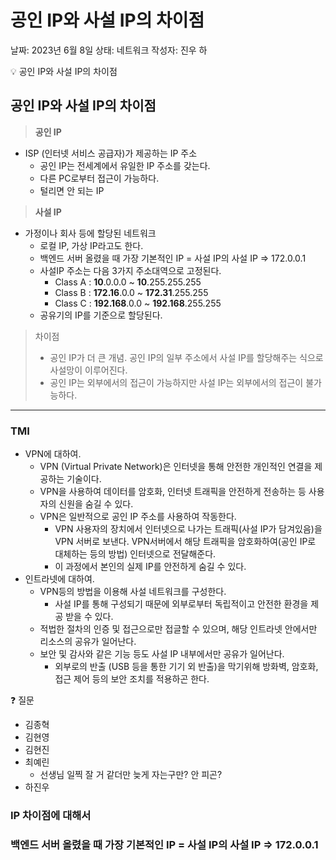 # 공인 IP와 사설 IP의 차이점

날짜: 2023년 6월 8일
상태: 네트워크
작성자: 진우 하

<aside>
💡 공인 IP와 사설 IP의 차이점

</aside>

## 공인 IP와 사설 IP의 차이점

> **공인 IP**
> 
- ISP (인터넷 서비스 공급자)가 제공하는 IP 주소
    - 공인 IP는 전세계에서 유일한 IP 주소를 갖는다.
    - 다른 PC로부터 접근이 가능하다.
    - 털리면 안 되는 IP

> **사설 IP**
> 
- 가정이나 회사 등에 할당된 네트워크
    - 로컬 IP, 가상 IP라고도 한다.
    - 백엔드 서버 올렸을 때 가장 기본적인 IP = 사설 IP의 사설 IP ⇒ 172.0.0.1
    - 사설IP 주소는 다음 3가지 주소대역으로 고정된다.
        - Class A : **10**.0.0.0 ~ **10**.255.255.255
        - Class B : **172.16**.0.0 ~ **172.31**.255.255
        - Class C : **192.168**.0.0 ~ **192.168**.255.255
    - 공유기의 IP를 기준으로 할당된다.

> 차이점
> 
> - 공인 IP가 더 큰 개념. 공인 IP의 일부 주소에서 사설 IP를 할당해주는 식으로 사설망이 이루어진다.
> - 공인 IP는 외부에서의 접근이 가능하지만 사설 IP는 외부에서의 접근이 불가능하다.

---

### TMI

- VPN에 대하여.
    - VPN (Virtual Private Network)은 인터넷을 통해 안전한 개인적인 연결을 제공하는 기술이다.
    - VPN을 사용하여 데이터를 암호화, 인터넷 트래픽을 안전하게 전송하는 등 사용자의 신원을 숨길 수 있다.
    - VPN은 일반적으로 공인 IP 주소를 사용하여 작동한다.
        - VPN 사용자의 장치에서 인터넷으로 나가는 트래픽(사설 IP가 담겨있음)을 VPN 서버로 보낸다. VPN서버에서 해당 트래픽을 암호화하여(공인 IP로 대체하는 등의 방법) 인터넷으로 전달해준다.
        - 이 과정에서 본인의 실제 IP를 안전하게 숨길 수 있다.
- 인트라넷에 대하여.
    - VPN등의 방법을 이용해 사설 네트워크를 구성한다.
        - 사설 IP를 통해 구성되기 때문에 외부로부터 독립적이고 안전한 환경을 제공 받을 수 있다.
    - 적법한 절차의 인증 및 접근으로만 접글할 수 있으며, 해당 인트라넷 안에서만 리소스의 공유가 일어난다.
    - 보안 및 감사와 같은 기능 등도 사설 IP 내부에서만 공유가 일어난다.
        - 외부로의 반출 (USB 등을 통한 기기 외 반출)을 막기위해 방화벽, 암호화, 접근 제어 등의 보안 조치를 적용하곤 한다.

<aside>
❓ 질문

</aside>

- 김종혁
- 김현영
- 김현진
- 최예린
    - 선생님 일찍 잘 거 같더만 늦게 자는구만? 안 피곤?
- 하진우

### IP  차이점에 대해서

### 백엔드 서버 올렸을 때 가장 기본적인 IP = 사설 IP의 사설 IP ⇒ 172.0.0.1